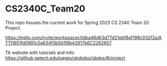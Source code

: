 # CS2340C_Team20
This repo houses the current work for Spring 2023 CS 2340 Team 20 Project.

https://trello.com/invite/workspacec0dba46d63d77d21ebf8ef198c032f2a/ATTI1651fd0891c0a634f0b5b1f8b42617b6C2262657

TA website with tutorials and info: https://github.gatech.edu/pages/gtobdes/obdes/#/project

